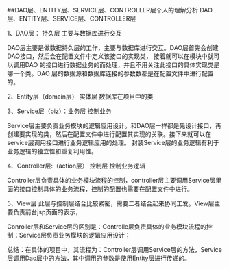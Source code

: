 ##DAO层、ENTITY层、SERVICE层、CONTROLLER层个人的理解分析
DAO层、ENTITY层、SERVICE层、CONTROLLER层

1、DAO层： 持久层  主要与数据库进行交互

   DAO层主要是做数据持久层的工作，主要与数据库进行交互。DAO层首先会创建DAO接口，然后会在配置文件中定义该接口的实现类，
   接着就可以在模块中就可以调用DAO 的接口进行数据业务的而处理，并且不用关注此接口的具体实现类是哪一个类。DAO 层的数据源和数据库连接的参数数都是在配置文件中进行配置的。
   
2、Entity层（domain层） 实体层   数据库在项目中的类

3、Service层（biz）：业务层  控制业务

   Service层主要负责业务模块的逻辑应用设计。和DAO层一样都是先设计接口，再创建要实现的类，然后在配置文件中进行配置其实现的关联。接下来就可以在service层调用接口进行业务逻辑应用的处理。
   封装Service层的业务逻辑有利于业务逻辑的独立性和重复利用性。

4、Controller层:（action层） 控制层  控制业务逻辑

   Controller层负责具体的业务模块流程的控制，controller层主要调用Service层里面的接口控制具体的业务流程，控制的配置也需要在配置文件中进行。

5、View层 此层与控制层结合比较紧密，需要二者结合起来协同工发。View层主要负责前台jsp页面的表示，

Conroller层和Service层的区别是：Controlle层负责具体的业务模块流程的控制；Service层负责业务模块的逻辑应用设计；
   
总结：在具体的项目中，其流程为：Controller层调用Service层的方法，Service层调用Dao层中的方法，其中调用的参数是使用Entity层进行传递的。